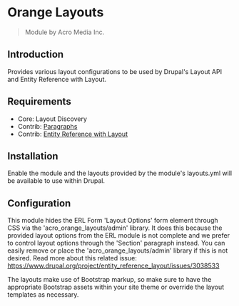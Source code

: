 # Orange Layouts

> Module by Acro Media Inc.

## Introduction

Provides various layout configurations to be used by Drupal's Layout API and Entity Reference with Layout.

## Requirements

- Core: Layout Discovery
- Contrib: [Paragraphs](https://www.drupal.org/project/paragraphs)
- Contrib: [Entity Reference with Layout](https://www.drupal.org/project/entity_reference_layout)

## Installation

Enable the module and the layouts provided by the module's layouts.yml will be available to use within Drupal.

## Configuration

This module hides the ERL Form 'Layout Options' form element through CSS via the 'acro_orange_layouts/admin' library. It does this because the provided layout options from the ERL module is not complete and we prefer to control layout options through the 'Section' paragraph instead. You can easily remove or place the 'acro_orange_layouts/admin' library if this is not desired. Read more about this related issue: https://www.drupal.org/project/entity_reference_layout/issues/3038533

The layouts make use of Bootstrap markup, so make sure to have the appropriate Bootstrap assets within your site theme or override the layout templates as necessary.

